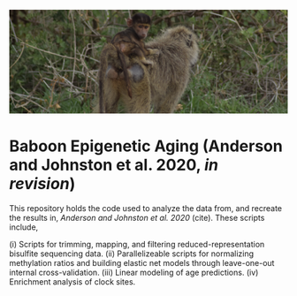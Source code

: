 ![Test](./misc/README_temp.JPG)

# Baboon Epigenetic Aging (Anderson and Johnston et al. 2020, _in revision_)

This repository holds the code used to analyze the data from, and recreate the results in, _Anderson and Johnston et al. 2020_ (cite). These scripts include,

(i) Scripts for trimming, mapping, and filtering reduced-representation bisulfite sequencing data.
(ii) Parallelizeable scripts for normalizing methylation ratios and building elastic net models through leave-one-out internal cross-validation.
(iii) Linear modeling of age predictions.
(iv) Enrichment analysis of clock sites. 


